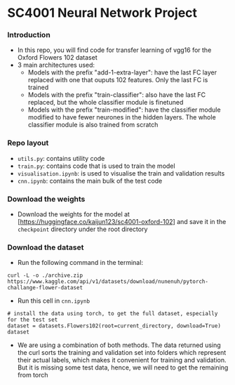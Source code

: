 # SC4001 Neural Network Project

### Introduction
- In this repo, you will find code for transfer learning of vgg16 for the Oxford Flowers 102 dataset
- 3 main architectures used:
  - Models with the prefix "add-1-extra-layer": have the last FC layer replaced with one that ouputs 102 features. Only the last FC is trained
  - Models with the prefix "train-classifier": also have the last FC replaced, but the whole classifier module is finetuned
  - Models with the prefix "train-modified": have the classifier module modified to have fewer neurones in the hidden layers. The whole classifier module is also trained from scratch

### Repo layout
- `utils.py`: contains utility code
- `train.py`: contains code that is used to train the model
- `visualisation.ipynb`: is used to visualise the train and validation results
- `cnn.ipynb`: contains the main bulk of the test code

### Download the weights
- Download the weights for the model at [https://huggingface.co/kaijun123/sc4001-oxford-102] and save it in the `checkpoint` directory under the root directory

### Download the dataset
- Run the following command in the terminal:
```
curl -L -o ./archive.zip https://www.kaggle.com/api/v1/datasets/download/nunenuh/pytorch-challange-flower-dataset
```
- Run this cell in `cnn.ipynb`
```
# install the data using torch, to get the full dataset, especially for the test set
dataset = datasets.Flowers102(root=current_directory, download=True)
dataset
```
- We are using a combination of both methods. The data returned using the curl sorts the training and validation set into folders which represent their actual labels, which makes it convenient for training and validation. But it is missing some test data, hence, we will need to get the remaining from torch


